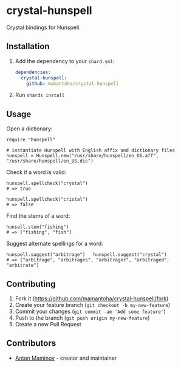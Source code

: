 # crystal-hunspell

Crystal bindings for Hunspell.

## Installation

1. Add the dependency to your `shard.yml`:

   ```yaml
   dependencies:
     crystal-hunspell:
       github: mamantoha/crystal-hunspell
   ```

2. Run `shards install`

## Usage

Open a dictionary:

```crystal
require "hunspell"

# instantiate Hunspell with English affix and dictionary files
hunspell = Hunspell.new("/usr/share/hunspell/en_US.aff", "/usr/share/hunspell/en_US.dic")
```

Check if a word is valid:

```crystall
hunspell.spellcheck("crystal")
# => true

hunspell.spellcheck("cristal")
# => false
```

Find the stems of a word:

```crystall
hunsell.stem("fishing")
# => ["fishing", "fish"]
```

Suggest alternate spellings for a word:

```crystal
hunspell.suggest("arbitrage")	hunspell.suggest("crystal")
# => ["arbitrage", "arbitrages", "arbitrager", "arbitraged", "arbitrate"]
```

## Contributing

1. Fork it (<https://github.com/mamantoha/crystal-hunspell/fork>)
2. Create your feature branch (`git checkout -b my-new-feature`)
3. Commit your changes (`git commit -am 'Add some feature'`)
4. Push to the branch (`git push origin my-new-feature`)
5. Create a new Pull Request

## Contributors

- [Anton Maminov](https://github.com/mamantoha) - creator and maintainer
